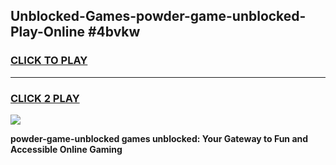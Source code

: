 
## Unblocked-Games-powder-game-unblocked-Play-Online #4bvkw
<h3>
<a href="https://news.freeplayer.one?title=powder-game-unblocked&ref=3">CLICK TO PLAY</a></h3>
<hr>

<h3>
<a href="https://news.freeplayer.one?title=powder-game-unblocked&ref=3">CLICK 2 PLAY</a>
  
</h3>

<a href="https://news.freeplayer.one?title=powder-game-unblocked&ref=3"><img src="https://clearcache.store/games.png"></a>


**powder-game-unblocked games unblocked: Your Gateway to Fun and Accessible Online Gaming**
